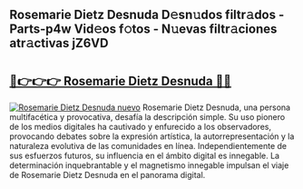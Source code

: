 ## Rosemarie Dietz Desnuda D𝚎sn𝚞dos filtr𝚊dos - Parts-p4w Vid𝚎os f𝚘tos - N𝚞evas filtr𝚊ciones atr𝚊ctivas jZ6VD

# <h2><a href="http://mb7ta4t.tromn.icu/?c=Rosemarie+Dietz+Desnuda">🔗👉👉👉 Rosemarie Dietz Desnuda 🔗🔗</a></h2>

[![Rosemarie Dietz Desnuda nuevo](https://i.imgur.com/pEAQMta.gif)](http://mb7ta4t.tromn.icu/?c=Rosemarie+Dietz+Desnuda)
Rosemarie Dietz Desnuda, una persona multifacética y provocativa, desafía la descripción simple. Su uso pionero de los medios digitales ha cautivado y enfurecido a los observadores, provocando debates sobre la expresión artística, la autorrepresentación y la naturaleza evolutiva de las comunidades en línea. Independientemente de sus esfuerzos futuros, su influencia en el ámbito digital es innegable. La determinación inquebrantable y el magnetismo innegable impulsan el viaje de Rosemarie Dietz Desnuda en el panorama digital.
